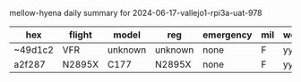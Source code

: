 mellow-hyena daily summary for 2024-06-17-vallejo1-rpi3a-uat-978

|hex|flight|model|reg|emergency|mil|weirdo|
|--|--|--|--|--|--|--|
|~49d1c2|VFR|unknown|unknown|none|F|yyy|
|a2f287|N2895X|C177|N2895X|none|F|yyy|
